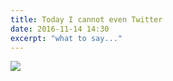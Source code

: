 ```yaml
---
title: Today I cannot even Twitter
date: 2016-11-14 14:30
excerpt: "what to say..."
---
```


![](http://i.imgur.com/OrE1eba.jpg)

